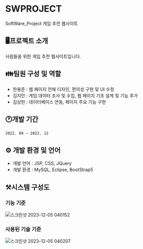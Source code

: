 # SWPROJECT
SoftWare_Project 게임 추천 웹사이트

## 🖥️프로젝트 소개
사람들을 위한 게임 추천 웹사이트입니다. 

## 👪팀원 구성 및 역할
- 한용준 : 웹 페이지 전체 디자인, 편의성 구현 및 UI 수정
- 김지민 : 게임 데이터 조사 및 수집, 웹 페이지 기초 설계 및 기능 추가
- 김상헌 : 데이터베이스 연동, 페이지 주요 기능 구현

## 🕐개발 기간
```
2022. 09 ~ 2022. 12
```

## ⚙️ 개발 환경 및 언어
- 개발 언어 : JSP, CSS, JQuery
- 개발 환경 : MySQL, Eclipse, BootStrap5

## ⚒️시스템 구성도
### 기능 기준 
![스크린샷 2023-12-05 040152](https://github.com/JiminGod/WirelessNetwork/assets/129360388/9c02e22c-a7dc-43aa-8651-1b959051066e)

### 사용된 기술 기준

![스크린샷 2023-12-05 040207](https://github.com/JiminGod/WirelessNetwork/assets/129360388/7613596c-72c3-4828-83bc-612bcb4ca8f5)
